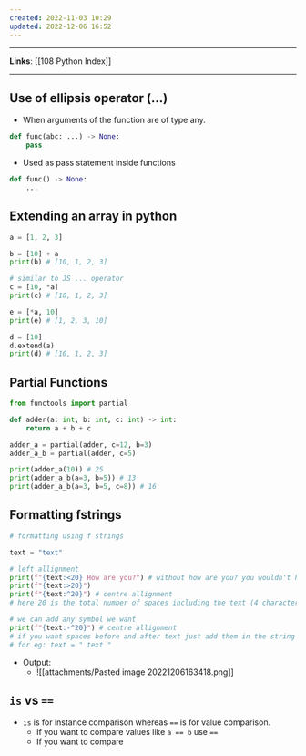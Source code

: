 ```yaml
---
created: 2022-11-03 10:29
updated: 2022-12-06 16:52
---
```

---
**Links**: [[108 Python Index]]

---
## Use of ellipsis operator (...)
- When arguments of the function are of type any.

```python
def func(abc: ...) -> None:
	pass
```

- Used as pass statement inside functions

```python
def func() -> None:
	...
```

## Extending an array in python
```python
a = [1, 2, 3]

b = [10] + a
print(b) # [10, 1, 2, 3]

# similar to JS ... operator
c = [10, *a]
print(c) # [10, 1, 2, 3]

e = [*a, 10]
print(e) # [1, 2, 3, 10]

d = [10]
d.extend(a)
print(d) # [10, 1, 2, 3]
```

## Partial Functions
```python
from functools import partial

def adder(a: int, b: int, c: int) -> int:
    return a + b + c

adder_a = partial(adder, c=12, b=3)
adder_a_b = partial(adder, c=5)

print(adder_a(10)) # 25
print(adder_a_b(a=3, b=5)) # 13
print(adder_a_b(a=3, b=5, c=8)) # 16
```

## Formatting fstrings
```python
# formatting using f strings

text = "text"

# left allignment
print(f"{text:<20} How are you?") # without how are you? you wouldn't have noticed the allignment
print(f"{text:>20}")
print(f"{text:^20}") # centre allignment
# here 20 is the total number of spaces including the text (4 characters)

# we can add any symbol we want
print(f"{text:-^20}") # centre allignment
# if you want spaces before and after text just add them in the string
# for eg: text = " text "
```

- Output:
	- ![[attachments/Pasted image 20221206163418.png]]

## `is` vs `==`
- `is` is for instance comparison whereas `==` is for value comparison.
	- If you want to compare values like `a == b` use `==`
	- If you want to compare 
